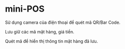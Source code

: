 # mini-POS
Sử dụng camera của điện thoại để quét mã QR/Bar Code.

Lưu giữ các mã mặt hàng, giá tiền.

Quét mã để hiển thị thông tin mặt hàng đã lưu.
